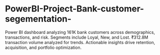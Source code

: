 # PowerBI-Project-Bank-customer-segementation-
Power BI dashboard analyzing 161K bank customers across demographics, transactions, and risk. Segments include Loyal, New, and Lost. ₹312.8M transaction volume analyzed for trends. Actionable insights drive retention, acquisition, and portfolio optimization.
